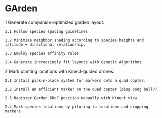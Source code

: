 GArden
======

1 Generate companion-optimized garden layout. 

    1.1 Follow species spacing guidelines
  
    1.2 Minimize neighbor shading according to species heights and latitude + directional relationship.
  
    1.3 Employ species affinity rules
  
    1.4 Generate increasingly fit layouts with Genetic Algorithms

2 Mark planting locations with Kinect-guided drones.

    2.1 Install pick-n-place system for markers onto a quad copter.
  
    2.2 Install an efficient marker on the quad copter (ping pong ball?)
  
    2.3 Register Garden 6DoF position manually with Kinect view
  
    2.4 Mark species locations by piloting to locations and dropping markers
